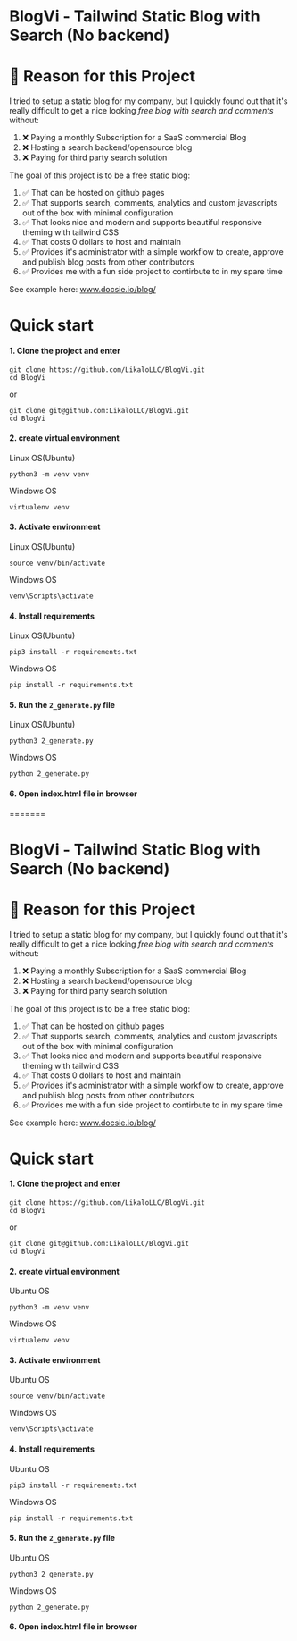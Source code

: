 # BlogVi - Tailwind Static Blog with Search (No backend)

# 👋 Reason for this Project

I tried to setup a static blog for my company, but I quickly found out that it's really difficult to get a nice looking *free blog with search and comments* without:
1. ❌ Paying a monthly Subscription for a SaaS commercial Blog
2. ❌ Hosting a search backend/opensource blog
3. ❌ Paying for third party search solution

The goal of this project is to be a free static blog:
1.  ✅ That can be hosted on github pages
2.  ✅ That supports search, comments, analytics and custom javascripts out of the box with minimal configuration
3.  ✅ That looks nice and modern and supports beautiful responsive theming with tailwind CSS
4.  ✅ That costs 0 dollars to host and maintain
5.  ✅ Provides it's administrator with a simple workflow to create, approve and publish blog posts from other contributors
6.  ✅ Provides me with a fun side project to contirbute to in my spare time

See example here: www.docsie.io/blog/

# Quick start

#### 1. Clone the project and enter


    git clone https://github.com/LikaloLLC/BlogVi.git
    cd BlogVi


or

    git clone git@github.com:LikaloLLC/BlogVi.git
    cd BlogVi

#### 2. create virtual environment


Linux OS(Ubuntu)


    python3 -m venv venv


Windows OS

    virtualenv venv

#### 3. Activate environment

Linux OS(Ubuntu)

    source venv/bin/activate

Windows OS

    venv\Scripts\activate

#### 4. Install requirements

Linux OS(Ubuntu)

    pip3 install -r requirements.txt

Windows OS

    pip install -r requirements.txt

#### 5. Run the `2_generate.py` file

Linux OS(Ubuntu)

    python3 2_generate.py

Windows OS

    python 2_generate.py

#### 6. Open index.html file in browser
=======
# BlogVi - Tailwind Static Blog with Search (No backend)

# 👋 Reason for this Project

I tried to setup a static blog for my company, but I quickly found out that it's really difficult to get a nice looking *free blog with search and comments* without:
1. ❌ Paying a monthly Subscription for a SaaS commercial Blog
2. ❌ Hosting a search backend/opensource blog
3. ❌ Paying for third party search solution

The goal of this project is to be a free static blog:
1.  ✅ That can be hosted on github pages
2.  ✅ That supports search, comments, analytics and custom javascripts out of the box with minimal configuration
3.  ✅ That looks nice and modern and supports beautiful responsive theming with tailwind CSS
4.  ✅ That costs 0 dollars to host and maintain
5.  ✅ Provides it's administrator with a simple workflow to create, approve and publish blog posts from other contributors
6.  ✅ Provides me with a fun side project to contirbute to in my spare time

See example here: www.docsie.io/blog/

# Quick start

#### 1. Clone the project and enter


    git clone https://github.com/LikaloLLC/BlogVi.git
    cd BlogVi


or

    git clone git@github.com:LikaloLLC/BlogVi.git
    cd BlogVi

#### 2. create virtual environment


Ubuntu OS


    python3 -m venv venv


Windows OS

    virtualenv venv

#### 3. Activate environment

Ubuntu OS

    source venv/bin/activate

Windows OS

    venv\Scripts\activate

#### 4. Install requirements

Ubuntu OS

    pip3 install -r requirements.txt

Windows OS

    pip install -r requirements.txt

#### 5. Run the `2_generate.py` file

Ubuntu OS

    python3 2_generate.py

Windows OS

    python 2_generate.py

#### 6. Open index.html file in browser



